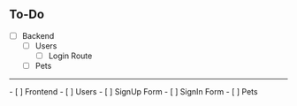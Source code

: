 ## To-Do

- [ ] Backend
  - [ ] Users
    - [ ] Login Route
  - [ ] Pets
<hr/>
- [ ] Frontend
  - [ ] Users
    - [ ] SignUp Form
    - [ ] SignIn Form
  - [ ] Pets
